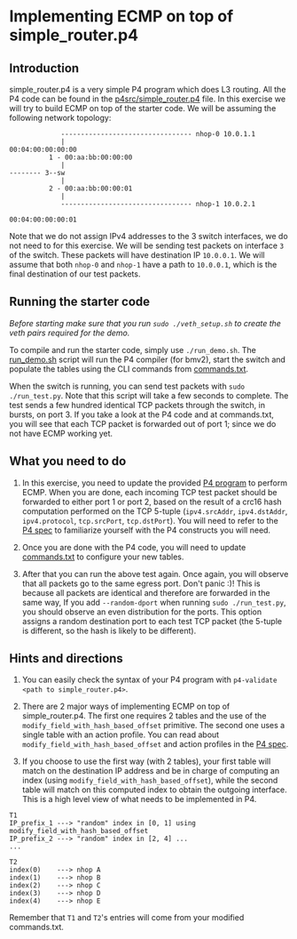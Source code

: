 # Implementing ECMP on top of simple_router.p4

## Introduction

simple_router.p4 is a very simple P4 program which does L3 routing. All the P4
code can be found in the [p4src/simple_router.p4](p4src/simple_router.p4)
file. In this exercise we will try to build ECMP on top of the starter code. We
will be assuming the following network topology:

```
             --------------------------------- nhop-0 10.0.1.1
             |                                        00:04:00:00:00:00
          1 - 00:aa:bb:00:00:00
             |
-------- 3--sw
             |
          2 - 00:aa:bb:00:00:01
             |
             --------------------------------- nhop-1 10.0.2.1
                                                      00:04:00:00:00:01
```

Note that we do not assign IPv4 addresses to the 3 switch interfaces, we do not
need to for this exercise.
We will be sending test packets on interface `3` of the switch. These packets
will have destination IP `10.0.0.1`. We will assume that both `nhop-0` and
`nhop-1` have a path to `10.0.0.1`, which is the final destination of our test
packets.

## Running the starter code

*Before starting make sure that you run `sudo ./veth_setup.sh` to create the
veth pairs required for the demo.*

To compile and run the starter code, simply use `./run_demo.sh`. The
[run_demo.sh](run_demo.sh) script will run the P4 compiler (for bmv2), start
the switch and populate the tables using the CLI commands from [commands.txt](commands.txt).

When the switch is running, you can send test packets with `sudo
./run_test.py`. Note that this script will take a few seconds to complete. The
test sends a few hundred identical TCP packets through the switch, in bursts,
on port 3. If you take a look at the P4 code and at commands.txt, you will see
that each TCP packet is forwarded out of port 1; since we do not have ECMP
working yet.

## What you need to do

1. In this exercise, you need to update the provided [P4 program](p4src/simple_router.p4) to perform ECMP. When you are done, each incoming TCP
test packet should be forwarded to either port 1 or port 2, based on the result
of a crc16 hash computation performed on the TCP 5-tuple (`ipv4.srcAddr`,
`ipv4.dstAddr`, `ipv4.protocol`, `tcp.srcPort`, `tcp.dstPort`). You will need to
refer to the [P4 spec](http://p4.org/wp-content/uploads/2015/04/p4-latest.pdf)
to familiarize yourself with the P4 constructs you will need.

2. Once you are done with the P4 code, you will need to update [commands.txt](commands.txt) to configure your new tables.

3. After that you can run the above test again. Once again, you will observe
that all packets go to the same egress port. Don't panic :)! This is because all
packets are identical and therefore are forwarded in the same way, If you add
`--random-dport` when running `sudo ./run_test.py`, you should observe an even
distribution for the ports. This option assigns a random destination port to
each test TCP packet (the 5-tuple is different, so the hash is likely to be
different).

## Hints and directions

1. You can easily check the syntax of your P4 program with `p4-validate <path to
simple_router.p4>`.

2. There are 2 major ways of implementing ECMP on top of simple_router.p4. The
first one requires 2 tables and the use of the
`modify_field_with_hash_based_offset` primitive. The second one uses a single
table with an action profile. You can read about
`modify_field_with_hash_based_offset` and action profiles in the [P4 spec](http://p4.org/wp-content/uploads/2015/04/p4-latest.pdf).

3. If you choose to use the first way (with 2 tables), your first table will
match on the destination IP address and be in charge of computing an index
(using `modify_field_with_hash_based_offset`), while the second table will match
on this computed index to obtain the outgoing interface. This is a high level
view of what needs to be implemented in P4.
```
T1
IP_prefix_1 ---> "random" index in [0, 1] using modify_field_with_hash_based_offset
IP_prefix_2 ---> "random" index in [2, 4] ...
...

T2
index(0)    ---> nhop A
index(1)    ---> nhop B
index(2)    ---> nhop C
index(3)    ---> nhop D
index(4)    ---> nhop E
```
Remember that `T1` and `T2`'s entries will come from your modified commands.txt.
